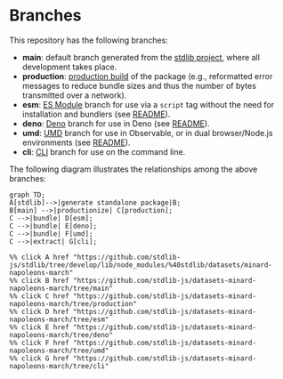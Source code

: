 <!--

@license Apache-2.0

Copyright (c) 2023 The Stdlib Authors.

Licensed under the Apache License, Version 2.0 (the "License");
you may not use this file except in compliance with the License.
You may obtain a copy of the License at

    http://www.apache.org/licenses/LICENSE-2.0

Unless required by applicable law or agreed to in writing, software
distributed under the License is distributed on an "AS IS" BASIS,
WITHOUT WARRANTIES OR CONDITIONS OF ANY KIND, either express or implied.
See the License for the specific language governing permissions and
limitations under the License.

-->

# Branches

This repository has the following branches:

-   **main**: default branch generated from the [stdlib project][stdlib-url], where all development takes place.
-   **production**: [production build][production-url] of the package (e.g., reformatted error messages to reduce bundle sizes and thus the number of bytes transmitted over a network).
-   **esm**: [ES Module][esm-url] branch for use via a `script` tag without the need for installation and bundlers (see [README][esm-readme]).
-   **deno**: [Deno][deno-url] branch for use in Deno (see [README][deno-readme]).
-   **umd**: [UMD][umd-url] branch for use in Observable, or in dual browser/Node.js environments (see [README][umd-readme]).
-   **cli**: [CLI][cli-url] branch for use on the command line.

The following diagram illustrates the relationships among the above branches:

```mermaid
graph TD;
A[stdlib]-->|generate standalone package|B;
B[main] -->|productionize| C[production];
C -->|bundle| D[esm];
C -->|bundle| E[deno];
C -->|bundle| F[umd];
C -->|extract| G[cli];

%% click A href "https://github.com/stdlib-js/stdlib/tree/develop/lib/node_modules/%40stdlib/datasets/minard-napoleons-march"
%% click B href "https://github.com/stdlib-js/datasets-minard-napoleons-march/tree/main"
%% click C href "https://github.com/stdlib-js/datasets-minard-napoleons-march/tree/production"
%% click D href "https://github.com/stdlib-js/datasets-minard-napoleons-march/tree/esm"
%% click E href "https://github.com/stdlib-js/datasets-minard-napoleons-march/tree/deno"
%% click F href "https://github.com/stdlib-js/datasets-minard-napoleons-march/tree/umd"
%% click G href "https://github.com/stdlib-js/datasets-minard-napoleons-march/tree/cli"
```

[stdlib-url]: https://github.com/stdlib-js/stdlib/tree/develop/lib/node_modules/%40stdlib/datasets/minard-napoleons-march
[production-url]: https://github.com/stdlib-js/datasets-minard-napoleons-march/tree/production
[deno-url]: https://github.com/stdlib-js/datasets-minard-napoleons-march/tree/deno
[deno-readme]: https://github.com/stdlib-js/datasets-minard-napoleons-march/blob/deno/README.md
[umd-url]: https://github.com/stdlib-js/datasets-minard-napoleons-march/tree/umd
[umd-readme]: https://github.com/stdlib-js/datasets-minard-napoleons-march/blob/umd/README.md
[esm-url]: https://github.com/stdlib-js/datasets-minard-napoleons-march/tree/esm
[esm-readme]: https://github.com/stdlib-js/datasets-minard-napoleons-march/blob/esm/README.md
[cli-url]: https://github.com/stdlib-js/datasets-minard-napoleons-march/tree/cli